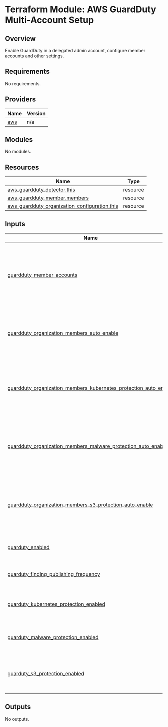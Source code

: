 # Terraform Module: AWS GuardDuty Multi-Account Setup

## Overview

Enable GuardDuty in a delegated admin account, configure member accounts and other settings.

<!-- BEGINNING OF PRE-COMMIT-TERRAFORM DOCS HOOK -->
## Requirements

No requirements.

## Providers

| Name | Version |
|------|---------|
| <a name="provider_aws"></a> [aws](#provider\_aws) | n/a |

## Modules

No modules.

## Resources

| Name | Type |
|------|------|
| [aws_guardduty_detector.this](https://registry.terraform.io/providers/hashicorp/aws/latest/docs/resources/guardduty_detector) | resource |
| [aws_guardduty_member.members](https://registry.terraform.io/providers/hashicorp/aws/latest/docs/resources/guardduty_member) | resource |
| [aws_guardduty_organization_configuration.this](https://registry.terraform.io/providers/hashicorp/aws/latest/docs/resources/guardduty_organization_configuration) | resource |

## Inputs

| Name | Description | Type | Default | Required |
|------|-------------|------|---------|:--------:|
| <a name="input_guardduty_member_accounts"></a> [guardduty\_member\_accounts](#input\_guardduty\_member\_accounts) | A collection of key-pairs that hold data about member accounts such as account\_id, email and invite. | `any` | `[]` | no |
| <a name="input_guardduty_organization_members_auto_enable"></a> [guardduty\_organization\_members\_auto\_enable](#input\_guardduty\_organization\_members\_auto\_enable) | Whether to automatically enable GuardDuty on organization members or not. | `bool` | `false` | no |
| <a name="input_guardduty_organization_members_kubernetes_protection_auto_enable"></a> [guardduty\_organization\_members\_kubernetes\_protection\_auto\_enable](#input\_guardduty\_organization\_members\_kubernetes\_protection\_auto\_enable) | Whether to automatically enable GuardDuty Kubernetes protection on organization members or not. | `bool` | `false` | no |
| <a name="input_guardduty_organization_members_malware_protection_auto_enable"></a> [guardduty\_organization\_members\_malware\_protection\_auto\_enable](#input\_guardduty\_organization\_members\_malware\_protection\_auto\_enable) | Whether to automatically enable GuardDuty Malware protection on organization members or not. | `bool` | `false` | no |
| <a name="input_guardduty_organization_members_s3_protection_auto_enable"></a> [guardduty\_organization\_members\_s3\_protection\_auto\_enable](#input\_guardduty\_organization\_members\_s3\_protection\_auto\_enable) | Whether to automatically enable GuardDuty S3 protection on organization members or not. | `bool` | `false` | no |
| <a name="input_guarduty_enabled"></a> [guarduty\_enabled](#input\_guarduty\_enabled) | Whether to enable GuardDuty or not. | `bool` | `true` | no |
| <a name="input_guarduty_finding_publishing_frequency"></a> [guarduty\_finding\_publishing\_frequency](#input\_guarduty\_finding\_publishing\_frequency) | The frequency of findings publishing. | `string` | `"SIX_HOURS"` | no |
| <a name="input_guarduty_kubernetes_protection_enabled"></a> [guarduty\_kubernetes\_protection\_enabled](#input\_guarduty\_kubernetes\_protection\_enabled) | Whether to enable Kubernetes protection or not. | `bool` | `true` | no |
| <a name="input_guarduty_malware_protection_enabled"></a> [guarduty\_malware\_protection\_enabled](#input\_guarduty\_malware\_protection\_enabled) | Whether to enable Malware protection or not. | `bool` | `true` | no |
| <a name="input_guarduty_s3_protection_enabled"></a> [guarduty\_s3\_protection\_enabled](#input\_guarduty\_s3\_protection\_enabled) | Whether to enable GuardDuty S3 protection or not. | `bool` | `true` | no |

## Outputs

No outputs.
<!-- END OF PRE-COMMIT-TERRAFORM DOCS HOOK -->